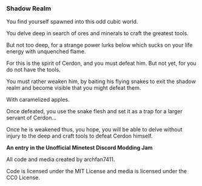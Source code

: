 ### Shadow Realm

You find yourself spawned into this odd cubic world.

You delve deep in search of ores and minerals to craft the greatest tools.

But not too deep, for a strange power lurks below which sucks on your life energy with unquenched flame.

For this is the spirit of Cerdon, and you must defeat him. But not yet, for you do not have the tools.

You must rather weaken him, by baiting his flying snakes to exit the shadow realm and become visible that you might defeat them.

With caramelized apples.

Once defeated, you use the snake flesh and set it as a trap for a larger servant of Cerdon...

Once he is weakened thus, you hope, you will be able to delve without injury to the deep and craft tools to defeat Cerdon himself.

**An entry in the Unofficial Minetest Discord Modding Jam**

All code and media created by archfan7411.

Code is licensed under the MIT License and media is licensed under the CC0 License.
